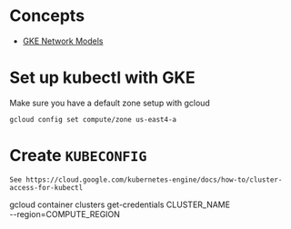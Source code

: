 # Concepts
- [GKE Network Models](https://cloud.google.com/kubernetes-engine/docs/concepts/gke-compare-network-models)

# Set up kubectl with GKE

Make sure you have a default zone setup with gcloud

```
gcloud config set compute/zone us-east4-a
```

# Create `KUBECONFIG`

```
See https://cloud.google.com/kubernetes-engine/docs/how-to/cluster-access-for-kubectl

```
gcloud container clusters get-credentials CLUSTER_NAME \
    --region=COMPUTE_REGION
```
